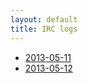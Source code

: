 ```yaml
---
layout: default
title: IRC logs
---
```

* [2013-05-11](2013-05-11.html)
* [2013-05-12](2013-05-12.html)

